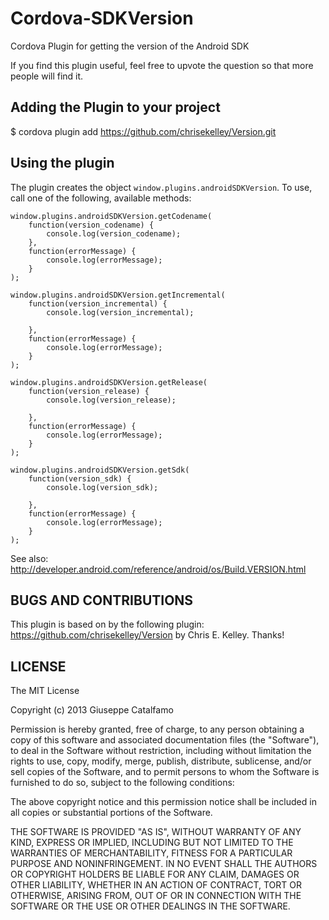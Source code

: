 Cordova-SDKVersion
==================

Cordova Plugin for getting the version of the Android SDK

If you find this plugin useful, feel free to upvote the question so that more people will find it.


## Adding the Plugin to your project ##

$ cordova plugin add https://github.com/chrisekelley/Version.git

## Using the plugin ##

The plugin creates the object `window.plugins.androidSDKVersion`.  To use, call one of the following, available methods:

	window.plugins.androidSDKVersion.getCodename(
		function(version_codename) {
			console.log(version_codename);
		},
		function(errorMessage) {
			console.log(errorMessage);
		}
	);

	window.plugins.androidSDKVersion.getIncremental(
		function(version_incremental) {
			console.log(version_incremental);

		},
		function(errorMessage) {
			console.log(errorMessage);
		}
	);
	
	window.plugins.androidSDKVersion.getRelease(
		function(version_release) {
			console.log(version_release);

		},
		function(errorMessage) {
			console.log(errorMessage);
		}
	);
		
	window.plugins.androidSDKVersion.getSdk(
		function(version_sdk) {
			console.log(version_sdk);

		},
		function(errorMessage) {
			console.log(errorMessage);
		}
	);
		
		
See also: http://developer.android.com/reference/android/os/Build.VERSION.html

## BUGS AND CONTRIBUTIONS ##

This plugin is based on by the following plugin: https://github.com/chrisekelley/Version by Chris E. Kelley.
Thanks!

## LICENSE ##

The MIT License

Copyright (c) 2013 Giuseppe Catalfamo

Permission is hereby granted, free of charge, to any person obtaining a copy of this software and associated documentation files (the "Software"), to deal in the Software without restriction, including without limitation the rights to use, copy, modify, merge, publish, distribute, sublicense, and/or sell copies of the Software, and to permit persons to whom the Software is furnished to do so, subject to the following conditions:

The above copyright notice and this permission notice shall be included in all copies or substantial portions of the Software.

THE SOFTWARE IS PROVIDED "AS IS", WITHOUT WARRANTY OF ANY KIND, EXPRESS OR IMPLIED, INCLUDING BUT NOT LIMITED TO THE WARRANTIES OF MERCHANTABILITY, FITNESS FOR A PARTICULAR PURPOSE AND NONINFRINGEMENT. IN NO EVENT SHALL THE AUTHORS OR COPYRIGHT HOLDERS BE LIABLE FOR ANY CLAIM, DAMAGES OR OTHER LIABILITY, WHETHER IN AN ACTION OF CONTRACT, TORT OR OTHERWISE, ARISING FROM, OUT OF OR IN CONNECTION WITH THE SOFTWARE OR THE USE OR OTHER DEALINGS IN THE SOFTWARE.
